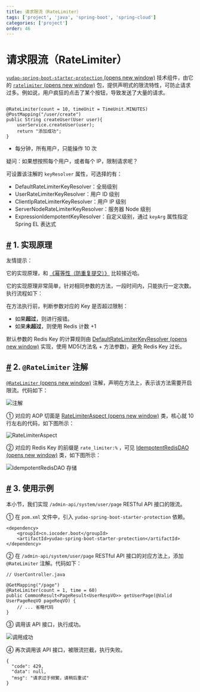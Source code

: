```yaml
---
title: 请求限流（RateLimiter）
tags: ['project', 'java', 'spring-boot', 'spring-cloud']
categories: ['project']
order: 46
---
```

# 请求限流（RateLimiter）

[`yudao-spring-boot-starter-protection`  (opens new window)](https://github.com/YunaiV/yudao-cloud/blob/master/yudao-framework/yudao-spring-boot-starter-protection/) 技术组件，由它的 [`ratelimiter`  (opens new window)](https://github.com/YunaiV/yudao-cloud/blob/master/yudao-framework/yudao-spring-boot-starter-protection/src/main/java/cn/iocoder/yudao/framework/ratelimiter/) 包，提供声明式的限流特性，可防止请求过多。例如说，用户疯狂的点击了某个按钮，导致发送了大量的请求。

 
```

@RateLimiter(count = 10, timeUnit = TimeUnit.MINUTES)
@PostMapping("/user/create")
public String createUser(User user){
    userService.createUser(user);
    return "添加成功";
}

```
* 每分钟，所有用户，只能操作 10 次

 疑问：如果想按照每个用户，或者每个 IP，限制请求呢？

 可设置该注解的 `keyResolver` 属性，可选择的有：

 * DefaultRateLimiterKeyResolver：全局级别
* UserRateLimiterKeyResolver：用户 ID 级别
* ClientIpRateLimiterKeyResolver：用户 IP 级别
* ServerNodeRateLimiterKeyResolver：服务器 Node 级别
* ExpressionIdempotentKeyResolver：自定义级别，通过 `keyArg` 属性指定 Spring EL 表达式
 ## [#](#_1-实现原理) 1. 实现原理

 友情提示：

 它的实现原理，和 [《幂等性（防重复提交）》](/idempotent/) 比较接近哈。

 它的实现原理非常简单，针对相同参数的方法，一段时间内，只能执行一定次数。执行流程如下：

 在方法执行前，判断参数对应的 Key 是否超过限制：

 * 如果**超过**，则进行报错。
* 如果**未超过**，则使用 Redis 计数 +1

 默认参数的 Redis Key 的计算规则由 [DefaultRateLimiterKeyResolver  (opens new window)](https://github.com/YunaiV/yudao-cloud/blob/master/yudao-framework/yudao-spring-boot-starter-protection/src/main/java/cn/iocoder/yudao/framework/ratelimiter/core/keyresolver/impl/DefaultRateLimiterKeyResolver.java) 实现，使用 MD5(方法名 + 方法参数)，避免 Redis Key 过长。

 ## [#](#_2-ratelimiter-注解) 2. `@RateLimiter` 注解

 [`@RateLimiter`  (opens new window)](https://github.com/YunaiV/yudao-cloud/blob/master/yudao-framework/yudao-spring-boot-starter-protection/src/main/java/cn/iocoder/yudao/framework/ratelimiter/core/annotation/RateLimiter.java) 注解，声明在方法上，表示该方法需要开启限流。代码如下：

 ![ 注解](https://cloud.iocoder.cn/img/%E5%90%8E%E7%AB%AF%E6%89%8B%E5%86%8C/%E8%AF%B7%E6%B1%82%E9%99%90%E6%B5%81/%E6%B3%A8%E8%A7%A3.png)

 ① 对应的 AOP 切面是 [RateLimiterAspect  (opens new window)](https://github.com/YunaiV/yudao-cloud/blob/master/yudao-framework/yudao-spring-boot-starter-protection/src/main/java/cn/iocoder/yudao/framework/ratelimiter/core/aop/RateLimiterAspect.java) 类，核心就 10 行左右的代码，如下图所示：

 ![RateLimiterAspect](https://cloud.iocoder.cn/img/%E5%90%8E%E7%AB%AF%E6%89%8B%E5%86%8C/%E8%AF%B7%E6%B1%82%E9%99%90%E6%B5%81/RateLimiterAspect.png)

 ② 对应的 Redis Key 的前缀是 `rate_limiter:%` ，可见 [IdempotentRedisDAO  (opens new window)](https://github.com/YunaiV/yudao-cloud/blob/master/yudao-framework/yudao-spring-boot-starter-protection/src/main/java/cn/iocoder/yudao/framework/ratelimiter/core/redis/RateLimiterRedisDAO.java) 类，如下图所示：

 ![IdempotentRedisDAO 存储](https://cloud.iocoder.cn/img/%E5%90%8E%E7%AB%AF%E6%89%8B%E5%86%8C/%E8%AF%B7%E6%B1%82%E9%99%90%E6%B5%81/IdempotentRedisDAO.png)

 ## [#](#_3-使用示例) 3. 使用示例

 本小节，我们实现 `/admin-api/system/user/page` RESTful API 接口的限流。

 ① 在 `pom.xml` 文件中，引入 `yudao-spring-boot-starter-protection` 依赖。

 
```
<dependency>
    <groupId>cn.iocoder.boot</groupId>
    <artifactId>yudao-spring-boot-starter-protection</artifactId>
</dependency>

```
② 在 `/admin-api/system/user/page` RESTful API 接口的对应方法上，添加 `@RateLimiter` 注解。代码如下：

 
```
// UserController.java

@GetMapping("/page")
@RateLimiter(count = 1, time = 60)
public CommonResult<PageResult<UserRespVO>> getUserPage(@Valid UserPageReqVO pageReqVO) {
    // ... 省略代码
}

```
③ 调用该 API 接口，执行成功。

 ![调用成功](https://cloud.iocoder.cn/img/%E5%90%8E%E7%AB%AF%E6%89%8B%E5%86%8C/%E8%AF%B7%E6%B1%82%E9%99%90%E6%B5%81/%E6%A1%88%E4%BE%8B.png)

 ④ 再次调用该 API 接口，被限流拦截，执行失败。

 
```
{
  "code": 429,
  "data": null,
  "msg": "请求过于频繁，请稍后重试"
}

```
